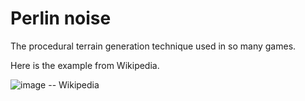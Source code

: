 # Perlin noise

The procedural terrain generation technique used in so many games.

Here is the example from Wikipedia.

![image](https://github.com/user-attachments/assets/21081822-bdfa-475a-a0be-5460adea8cb3)
-- Wikipedia
